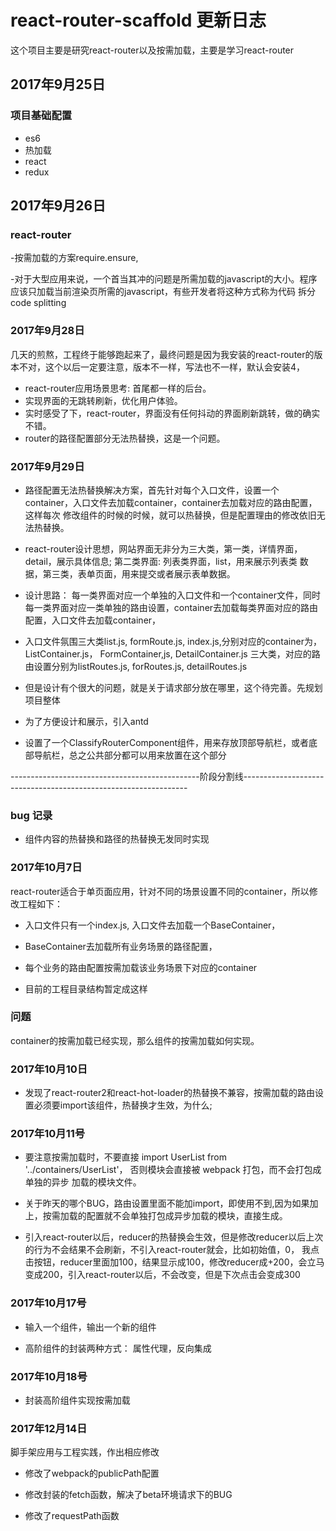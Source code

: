 # react-router-scaffold 更新日志

这个项目主要是研究react-router以及按需加载，主要是学习react-router

## 2017年9月25日

### 项目基础配置

- es6
- 热加载
- react
- redux

## 2017年9月26日

### react-router

-按需加载的方案require.ensure,

-对于大型应用来说，一个首当其冲的问题是所需加载的javascript的大小。程序应该只加载当前渲染页所需的javascript，有些开发者将这种方式称为代码
拆分 code splitting

### 2017年9月28日

几天的煎熬，工程终于能够跑起来了，最终问题是因为我安装的react-router的版本不对，这个以后一定要注意，版本不一样，写法也不一样，默认会安装4，

- react-router应用场景思考: 首尾都一样的后台。
- 实现界面的无跳转刷新，优化用户体验。
- 实时感受了下，react-router，界面没有任何抖动的界面刷新跳转，做的确实不错。
- router的路径配置部分无法热替换，这是一个问题。

### 2017年9月29日

- 路径配置无法热替换解决方案，首先针对每个入口文件，设置一个container，入口文件去加载container，container去加载对应的路由配置，这样每次
修改组件的时候的时候，就可以热替换，但是配置理由的修改依旧无法热替换。

- react-router设计思想，网站界面无非分为三大类，第一类，详情界面，detail，展示具体信息; 第二类界面: 列表类界面，list，用来展示列表类
数据，第三类，表单页面，用来提交或者展示表单数据。

- 设计思路： 每一类界面对应一个单独的入口文件和一个container文件，同时每一类界面对应一类单独的路由设置，container去加载每类界面对应的路由
配置，入口文件去加载container，

- 入口文件氛围三大类list.js, formRoute.js, index.js,分别对应的container为，ListContainer.js， FormContainer,js, DetailContainer.js
三大类，对应的路由设置分别为listRoutes.js, forRoutes.js, detailRoutes.js

- 但是设计有个很大的问题，就是关于请求部分放在哪里，这个待完善。先规划项目整体

- 为了方便设计和展示，引入antd

- 设置了一个ClassifyRouterComponent组件，用来存放顶部导航栏，或者底部导航栏，总之公共部分都可以用来放置在这个部分

-----------------------------------------------阶段分割线----------------------------------------------------------------

### bug 记录

- 组件内容的热替换和路径的热替换无发同时实现


### 2017年10月7日

react-router适合于单页面应用，针对不同的场景设置不同的container，所以修改工程如下：

- 入口文件只有一个index.js, 入口文件去加载一个BaseContainer，

- BaseContainer去加载所有业务场景的路径配置，

- 每个业务的路由配置按需加载该业务场景下对应的container

- 目前的工程目录结构暂定成这样

### 问题

container的按需加载已经实现，那么组件的按需加载如何实现。


### 2017年10月10日

- 发现了react-router2和react-hot-loader的热替换不兼容，按需加载的路由设置必须要import该组件，热替换才生效，为什么;

### 2017年10月11号

- 要注意按需加载时，不要直接 import UserList from '../containers/UserList'， 否则模块会直接被 webpack 打包，而不会打包成单独的异步
加载的模块文件。

- 关于昨天的哪个BUG，路由设置里面不能加import，即使用不到,因为如果加上，按需加载的配置就不会单独打包成异步加载的模块，直接生成。

- 引入react-router以后，reducer的热替换会生效，但是修改reducer以后上次的行为不会结果不会刷新，不引入react-router就会，比如初始值，0，
我点击按钮，reducer里面加100，结果显示成100，修改reducer成+200，会立马变成200，引入react-router以后，不会改变，但是下次点击会变成300

### 2017年10月17号
- 输入一个组件，输出一个新的组件

- 高阶组件的封装两种方式： 属性代理，反向集成

### 2017年10月18号
 
- 封装高阶组件实现按需加载

### 2017年12月14日

脚手架应用与工程实践，作出相应修改

- 修改了webpack的publicPath配置

- 修改封装的fetch函数，解决了beta环境请求下的BUG

- 修改了requestPath函数